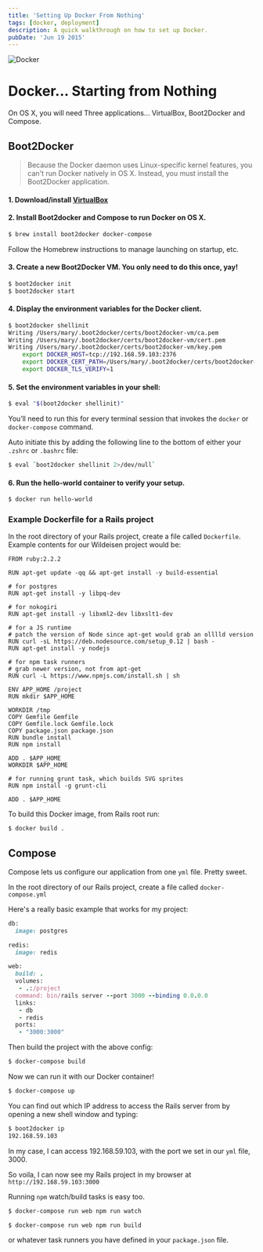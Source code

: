 ```yaml
---
title: 'Setting Up Docker From Nothing'
tags: [docker, deployment]
description: A quick walkthrough on how to set up Docker.
pubDate: 'Jun 19 2015'
---
```


![Docker](/images/posts/docker.png)

# Docker... Starting from Nothing

On OS X, you will need Three applications... VirtualBox, Boot2Docker and Compose.

## Boot2Docker

> Because the Docker daemon uses Linux-specific kernel features, you can't run Docker natively in OS X. Instead, you must install the Boot2Docker application.

#### 1. Download/install [VirtualBox](https://www.virtualbox.org/wiki/Downloads)

#### 2. Install Boot2docker and Compose to run Docker on OS X.

```bash
$ brew install boot2docker docker-compose
```

Follow the Homebrew instructions to manage launching on startup, etc.

#### 3. Create a new Boot2Docker VM. You only need to do this once, yay!

```bash
$ boot2docker init
$ boot2docker start
```

#### 4. Display the environment variables for the Docker client.

```bash
$ boot2docker shellinit
Writing /Users/mary/.boot2docker/certs/boot2docker-vm/ca.pem
Writing /Users/mary/.boot2docker/certs/boot2docker-vm/cert.pem
Writing /Users/mary/.boot2docker/certs/boot2docker-vm/key.pem
    export DOCKER_HOST=tcp://192.168.59.103:2376
    export DOCKER_CERT_PATH=/Users/mary/.boot2docker/certs/boot2docker-vm
    export DOCKER_TLS_VERIFY=1
```

#### 5. Set the environment variables in your shell:

```bash
$ eval "$(boot2docker shellinit)"
```

You’ll need to run this for every terminal session that invokes the `docker` or `docker-compose` command.

Auto initiate this by adding the following line to the bottom of either your `.zshrc` or `.bashrc` file:

```bash
$ eval `boot2docker shellinit 2>/dev/null`
```

#### 6. Run the hello-world container to verify your setup.

```bash
$ docker run hello-world
```

### Example Dockerfile for a Rails project

In the root directory of your Rails project, create a file called `Dockerfile`. Example contents for our Wildeisen project would be:

```docker
FROM ruby:2.2.2

RUN apt-get update -qq && apt-get install -y build-essential

# for postgres
RUN apt-get install -y libpq-dev

# for nokogiri
RUN apt-get install -y libxml2-dev libxslt1-dev

# for a JS runtime
# patch the version of Node since apt-get would grab an olllld version
RUN curl -sL https://deb.nodesource.com/setup_0.12 | bash -
RUN apt-get install -y nodejs

# for npm task runners
# grab newer version, not from apt-get
RUN curl -L https://www.npmjs.com/install.sh | sh

ENV APP_HOME /project
RUN mkdir $APP_HOME

WORKDIR /tmp
COPY Gemfile Gemfile
COPY Gemfile.lock Gemfile.lock
COPY package.json package.json
RUN bundle install
RUN npm install

ADD . $APP_HOME
WORKDIR $APP_HOME

# for running grunt task, which builds SVG sprites
RUN npm install -g grunt-cli

ADD . $APP_HOME
```

To build this Docker image, from Rails root run:

```bash
$ docker build .
```

## Compose

Compose lets us configure our application from one `yml` file. Pretty sweet.

In the root directory of our Rails project, create a file called `docker-compose.yml`

Here's a really basic example that works for my project:

```ruby
db:
  image: postgres

redis:
  image: redis

web:
  build: .
  volumes:
   - .:/project
  command: bin/rails server --port 3000 --binding 0.0.0.0
  links:
   - db
   - redis
  ports:
   - "3000:3000"

```

Then build the project with the above config:

```bash
$ docker-compose build
```

Now we can run it with our Docker container!

```bash
$ docker-compose up
```

You can find out which IP address to access the Rails server from by opening a new shell window and typing:

```bash
$ boot2docker ip
192.168.59.103
```

In my case, I can access 192.168.59.103, with the port we set in our `yml` file, 3000.

So voila, I can now see my Rails project in my browser at `http://192.168.59.103:3000`

Running `npm` watch/build tasks is easy too.

```bash
$ docker-compose run web npm run watch
```

```bash
$ docker-compose run web npm run build
```

or whatever task runners you have defined in your `package.json` file.
